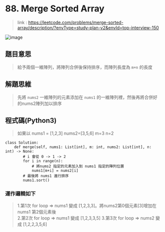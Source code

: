 # 88. Merge Sorted Array
> link : https://leetcode.com/problems/merge-sorted-array/description/?envType=study-plan-v2&envId=top-interview-150

![image](https://github.com/Ricky7737/DataAnalysisAndLearning/assets/58324475/811bc740-1fbb-486e-9629-0bee5d00f818)

## 題目意思
> 給予兩個一維陣列，將陣列合併後保持排序，而陣列長度為 ```m+n``` 的長度

## 解題思維
> 先將 ```nums2``` 一維陣列的元素添加在 ```nums1``` 的一維陣列裡，然後再將合併好的nums2陣列加以排序

## 程式碼(Python3)
> 如果以 nums1 = [1,2,3] nums2=[3,5,6] m=3 n=2
```
class Solution:
    def merge(self, nums1: List[int], m: int, nums2: List[int], n: int) -> None:
        # i 會從 0 -> 1 -> 2
        for i in range(n):
            # 將nums2 指定的元素加入到 nums1 指定的陣列位置
            nums1[m+i] = nums2[i]
        # 最後將 nums1 進行排序
        nums1.sort()      
```
### 運作邏輯如下
> 1.第1次 for loop => nums1 變成 [1,2,3,3]。將nums2第0個元素[3]增加在 nums1 第2個元素後  
> 2.第2次 for loop => nums1 變成 [1,2,3,3,5]
> 3.第3次 for loop => nums2 變成 [1,2,2,3,5,6]
